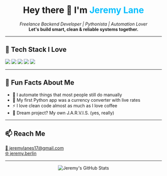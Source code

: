 <h1 align="center">Hey there 👋 I'm <span style="color:#00BFFF;">Jeremy Lane</span></h1>
<p align="center">
  <em>Freelance Backend Developer | Pythonista | Automation Lover</em><br>
  <strong>Let's build smart, clean & reliable systems together.</strong>
</p>

<hr>

<h2>🚀 Tech Stack I Love</h2>
<p>
  <img src="https://img.shields.io/badge/Python-3776AB?style=for-the-badge&logo=python&logoColor=white">
  <img src="https://img.shields.io/badge/Django-092E20?style=for-the-badge&logo=django&logoColor=white">
  <img src="https://img.shields.io/badge/PostgreSQL-336791?style=for-the-badge&logo=postgresql&logoColor=white">
  <img src="https://img.shields.io/badge/Docker-2496ED?style=for-the-badge&logo=docker&logoColor=white">
  <img src="https://img.shields.io/badge/Linux-FCC624?style=for-the-badge&logo=linux&logoColor=black">
</p>

<hr>

<h2>🧠 Fun Facts About Me</h2>
<ul>
  <li>🔄 I automate things that most people still do manually</li>
  <li>🐍 My first Python app was a currency converter with live rates</li>
  <li>⚡ I love clean code almost as much as I love coffee</li>
  <li>🤖 Dream project? My own J.A.R.V.I.S. (yes, really)</li>
</ul>

<hr>

<h2>📫 Reach Me</h2>
<p>
  <a href="mailto:jeremylanes17@gmail.com">📧 jeremylanes17@gmail.com</a><br>
<!--   <a href="https://linkedin.com/in/jeremy-lane" target="_blank">💼 LinkedIn</a><br> -->
  <a href="https://jeremy.berlin" target="_blank">🌐 jeremy.berlin</a>
</p>

<hr>

<p align="center">
  <img src="https://github-readme-stats.vercel.app/api?username=jeremylanes17&show_icons=true&theme=radical" alt="Jeremy's GitHub Stats">
</p>
